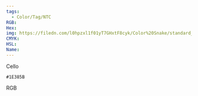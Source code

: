 ```yaml
---
tags:
  - Color/Tag/NTC
RGB:
Hex:
img: https://filedn.com/l0hpzxl1f01yT7GHxtF8cyk/Color%20Snake/standard_csv_to_svg/%23/1E385B.svg
CMYK:
HSL:
Name:
---
```

Cello
```palette
#1E385B
```
RGB
